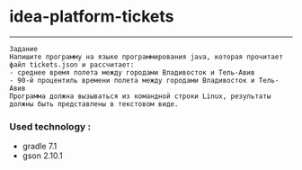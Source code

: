 # idea-platform-tickets  
_________

    Задание
    Напишите программу на языке программирования java, которая прочитает файл tickets.json и рассчитает:
    - среднее время полета между городами Владивосток и Тель-Авив
    - 90-й процентиль времени полета между городами Владивосток и Тель-Авив
    Программа должна вызываться из командной строки Linux, результаты должны быть представлены в текстовом виде.
    
### Used technology : ###
- gradle 7.1  
- gson 2.10.1  
